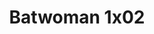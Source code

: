 ---
layout: episodios
title: "Batwoman 1x02"
url_serie_padre: 'batwoman-temporada-1'
category: 'series'
capitulo: 'yes'
anio: '2019'
prev: 'capitulo-1'
proximo: 'capitulo-3'
sandbox: allow-same-origin allow-forms
idioma: 'Subtitulado'
calidad: 'Full HD'
reproductores: ["https://myurlshort.live/v/7pk86hg5wpzwrry","https://www.ilovefembed.best/v/-5gl4ipm886y-eg"]
reproductor: fembed
clasificacion: '+10'
tags:
- Ciencia-Ficcion
---